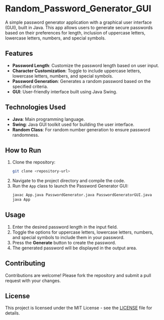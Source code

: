 # Random_Password_Generator_GUI

A simple password generator application with a graphical user interface (GUI), built in Java. This app allows users to generate secure passwords based on their preferences for length, inclusion of uppercase letters, lowercase letters, numbers, and special symbols.

## Features

- **Password Length**: Customize the password length based on user input.
- **Character Customization**: Toggle to include uppercase letters, lowercase letters, numbers, and special symbols.
- **Password Generation**: Generates a random password based on the specified criteria.
- **GUI**: User-friendly interface built using Java Swing.

## Technologies Used

- **Java**: Main programming language.
- **Swing**: Java GUI toolkit used for building the user interface.
- **Random Class**: For random number generation to ensure password randomness.

## How to Run

1. Clone the repository:
    ```bash
    git clone <repository-url>
    ```
2. Navigate to the project directory and compile the code.
3. Run the `App` class to launch the Password Generator GUI:
    ```bash
    javac App.java PasswordGenerator.java PasswordGeneratorGUI.java
    java App
    ```

## Usage

1. Enter the desired password length in the input field.
2. Toggle the options for uppercase letters, lowercase letters, numbers, and special symbols to include them in your password.
3. Press the **Generate** button to create the password.
4. The generated password will be displayed in the output area.

## Contributing

Contributions are welcome! Please fork the repository and submit a pull request with your changes.

## License

This project is licensed under the MIT License - see the [LICENSE](LICENSE) file for details.
